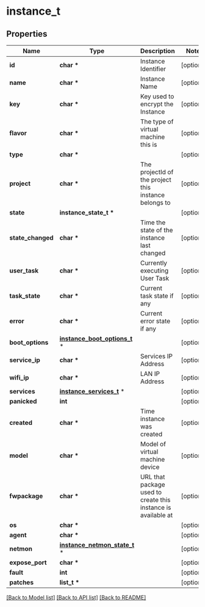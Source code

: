 # instance_t

## Properties
Name | Type | Description | Notes
------------ | ------------- | ------------- | -------------
**id** | **char \*** | Instance Identifier | [optional] 
**name** | **char \*** | Instance Name | [optional] 
**key** | **char \*** | Key used to encrypt the Instance | [optional] 
**flavor** | **char \*** | The type of virtual machine this is | [optional] 
**type** | **char \*** |  | [optional] 
**project** | **char \*** | The projectId of the project this instance belongs to | [optional] 
**state** | **instance_state_t \*** |  | [optional] 
**state_changed** | **char \*** | Time the state of the instance last changed | [optional] 
**user_task** | **char \*** | Currently executing User Task | [optional] 
**task_state** | **char \*** | Current task state if any | [optional] 
**error** | **char \*** | Current error state if any | [optional] 
**boot_options** | [**instance_boot_options_t**](instance_boot_options.md) \* |  | [optional] 
**service_ip** | **char \*** | Services IP Address | [optional] 
**wifi_ip** | **char \*** | LAN IP Address | [optional] 
**services** | [**instance_services_t**](instance_services.md) \* |  | [optional] 
**panicked** | **int** |  | [optional] 
**created** | **char \*** | Time instance was created | [optional] 
**model** | **char \*** | Model of virtual machine device | [optional] 
**fwpackage** | **char \*** | URL that package used to create this instance is available at | [optional] 
**os** | **char \*** |  | [optional] 
**agent** | **char \*** |  | [optional] 
**netmon** | [**instance_netmon_state_t**](instance_netmon_state.md) \* |  | [optional] 
**expose_port** | **char \*** |  | [optional] 
**fault** | **int** |  | [optional] 
**patches** | **list_t \*** |  | [optional] 

[[Back to Model list]](../README.md#documentation-for-models) [[Back to API list]](../README.md#documentation-for-api-endpoints) [[Back to README]](../README.md)


